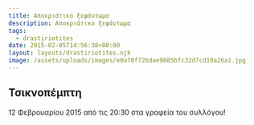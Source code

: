```yaml
---
title: Αποκριάτικο ξεφάντωμα
description: Αποκριάτικο ξεφάντωμα
tags:
  - drastiriotites
date: 2015-02-05T14:56:38+00:00
layout: layouts/drastiriotites.njk
image: /assets/uploads/images/e0a70f72bdae9885bfc32d7cd19a26a1.jpg
---
```

## **Τσικνοπέμπτη**

12 Φεβρουαρίου 2015 από τις 20:30 στα γραφεία του συλλόγου!
<!-- excerpt -->

